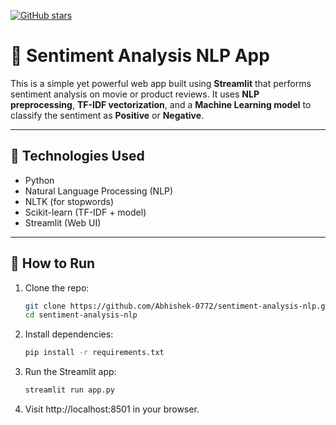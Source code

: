 [![GitHub stars](https://img.shields.io/github/stars/Abhishek-0772/sentiment-analysis-nlp?style=social)](https://github.com/Abhishek-0772/sentiment-analysis-nlp/stargazers)


# 💬 Sentiment Analysis NLP App

This is a simple yet powerful web app built using **Streamlit** that performs sentiment analysis on movie or product reviews. It uses **NLP preprocessing**, **TF-IDF vectorization**, and a **Machine Learning model** to classify the sentiment as **Positive** or **Negative**.

---

## 🧠 Technologies Used

- Python
- Natural Language Processing (NLP)
- NLTK (for stopwords)
- Scikit-learn (TF-IDF + model)
- Streamlit (Web UI)

---

## 🚀 How to Run

1. Clone the repo:
   ```bash
   git clone https://github.com/Abhishek-0772/sentiment-analysis-nlp.git
   cd sentiment-analysis-nlp

2. Install dependencies:
   ```bash
   pip install -r requirements.txt

3. Run the Streamlit app:
   ```bash
   streamlit run app.py

4. Visit http://localhost:8501 in your browser.


